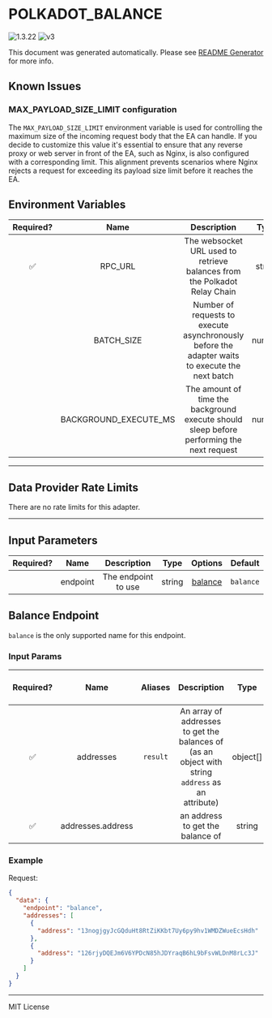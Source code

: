 # POLKADOT_BALANCE

![1.3.22](https://img.shields.io/github/package-json/v/smartcontractkit/external-adapters-js?filename=packages/sources/polkadot-balance/package.json) ![v3](https://img.shields.io/badge/framework%20version-v3-blueviolet)

This document was generated automatically. Please see [README Generator](../../scripts#readme-generator) for more info.

## Known Issues

### MAX_PAYLOAD_SIZE_LIMIT configuration

The `MAX_PAYLOAD_SIZE_LIMIT` environment variable is used for controlling the maximum size of the incoming request body that the EA can handle. If you decide to customize this value it's essential to ensure that any reverse proxy or web server in front of the EA, such as Nginx, is also configured with a corresponding limit. This alignment prevents scenarios where Nginx rejects a request for exceeding its payload size limit before it reaches the EA.

## Environment Variables

| Required? |         Name          |                                           Description                                           |  Type  | Options | Default |
| :-------: | :-------------------: | :---------------------------------------------------------------------------------------------: | :----: | :-----: | :-----: |
|    ✅     |        RPC_URL        |            The websocket URL used to retrieve balances from the Polkadot Relay Chain            | string |         |         |
|           |      BATCH_SIZE       | Number of requests to execute asynchronously before the adapter waits to execute the next batch | number |         |  `25`   |
|           | BACKGROUND_EXECUTE_MS |    The amount of time the background execute should sleep before performing the next request    | number |         | `10000` |

---

## Data Provider Rate Limits

There are no rate limits for this adapter.

---

## Input Parameters

| Required? |   Name   |     Description     |  Type  |           Options            |  Default  |
| :-------: | :------: | :-----------------: | :----: | :--------------------------: | :-------: |
|           | endpoint | The endpoint to use | string | [balance](#balance-endpoint) | `balance` |

## Balance Endpoint

`balance` is the only supported name for this endpoint.

### Input Params

| Required? |       Name        | Aliases  |                                            Description                                            |   Type   | Options | Default | Depends On | Not Valid With |
| :-------: | :---------------: | :------: | :-----------------------------------------------------------------------------------------------: | :------: | :-----: | :-----: | :--------: | :------------: |
|    ✅     |     addresses     | `result` | An array of addresses to get the balances of (as an object with string `address` as an attribute) | object[] |         |         |            |                |
|    ✅     | addresses.address |          |                                 an address to get the balance of                                  |  string  |         |         |            |                |

### Example

Request:

```json
{
  "data": {
    "endpoint": "balance",
    "addresses": [
      {
        "address": "13nogjgyJcGQduHt8RtZiKKbt7Uy6py9hv1WMDZWueEcsHdh"
      },
      {
        "address": "126rjyDQEJm6V6YPDcN85hJDYraqB6hL9bFsvWLDnM8rLc3J"
      }
    ]
  }
}
```

---

MIT License
